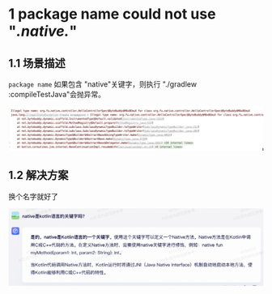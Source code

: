 # 1 package name could not use "*.native.*"

## 1.1 场景描述

`package name` 如果包含 "native"关键字，则执行 "./gradlew :compileTestJava"会抛异常。

![](assets/2023-09-27-19-50-35-image.png)

## 1.2 解决方案

换个名字就好了

![](assets/2023-09-28-00-46-50-image.png)